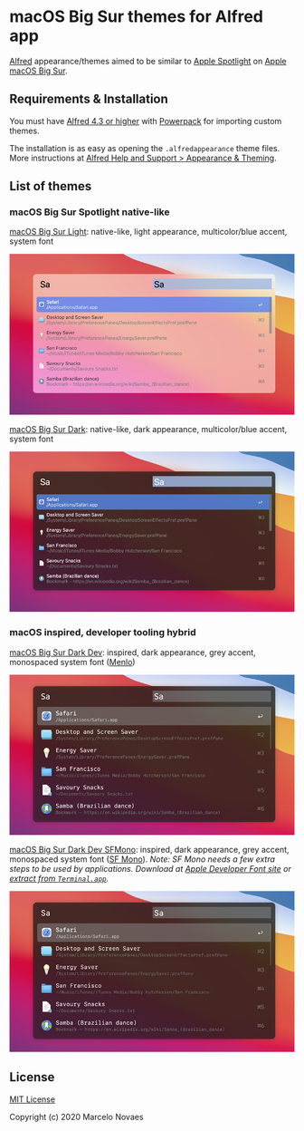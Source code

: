 # macOS Big Sur themes for Alfred app

[Alfred](https://www.alfredapp.com/) appearance/themes aimed to be similar to [Apple Spotlight](https://en.wikipedia.org/wiki/Spotlight_(software)) on [Apple macOS Big Sur](https://www.apple.com/macos/big-sur/).

## Requirements & Installation

You must have [Alfred 4.3 or higher](https://www.alfredapp.com/changelog/) with [Powerpack](https://www.alfredapp.com/powerpack/) for importing custom themes.

The installation is as easy as opening the `.alfredappearance` theme files.
More instructions at [Alfred Help and Support > Appearance & Theming](https://www.alfredapp.com/help/appearance/).

## List of themes

### macOS Big Sur Spotlight native-like

[macOS Big Sur Light](macOS-BigSur-Light.alfredappearance): native-like, light appearance, multicolor/blue accent, system font

![macOS Big Sur Light preview](macOS-BigSur-Light.png)

[macOS Big Sur Dark](macOS-BigSur-Dark.alfredappearance): native-like, dark appearance, multicolor/blue accent, system font

![macOS Big Sur Dark preview](macOS-BigSur-Dark.png)

### macOS inspired, developer tooling hybrid

[macOS Big Sur Dark Dev](macOS-BigSur-Dark-Dev.alfredappearance): inspired, dark appearance, grey accent, monospaced system font ([Menlo](https://en.wikipedia.org/wiki/Menlo_(typeface)))

![macOS Big Sur Dark Dev preview](macOS-BigSur-Dark-Dev.png)

[macOS Big Sur Dark Dev SFMono](macOS-BigSur-Dark-Dev-SFMono.alfredappearance): inspired, dark appearance, grey accent, monospaced system font ([SF Mono](https://en.wikipedia.org/wiki/San_Francisco_(sans-serif_typeface))).
_Note: SF Mono needs a few extra steps to be used by applications. Download at [Apple Developer Font site](https://developer.apple.com/fonts/) or [extract from `Terminal.app`](https://osxdaily.com/2018/01/07/use-sf-mono-font-mac/)._

![macOS Big Sur Dark Dev SF Mono preview](macOS-BigSur-Dark-Dev-SFMono.png)

## License

[MIT License](LICENSE)

Copyright (c) 2020 Marcelo Novaes

